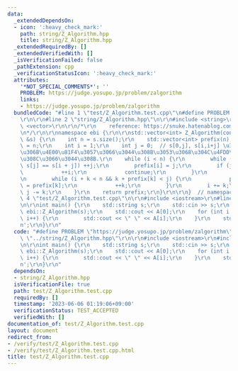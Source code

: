 ```yaml
---
data:
  _extendedDependsOn:
  - icon: ':heavy_check_mark:'
    path: string/Z_Algorithm.hpp
    title: string/Z_Algorithm.hpp
  _extendedRequiredBy: []
  _extendedVerifiedWith: []
  _isVerificationFailed: false
  _pathExtension: cpp
  _verificationStatusIcon: ':heavy_check_mark:'
  attributes:
    '*NOT_SPECIAL_COMMENTS*': ''
    PROBLEM: https://judge.yosupo.jp/problem/zalgorithm
    links:
    - https://judge.yosupo.jp/problem/zalgorithm
  bundledCode: "#line 1 \"test/Z_Algorithm.test.cpp\"\n#define PROBLEM \"https://judge.yosupo.jp/problem/zalgorithm\"\
    \r\n\r\n#line 2 \"string/Z_Algorithm.hpp\"\n\r\n#include <string>\r\n#include\
    \ <vector>\r\n\r\n/*\r\n    reference: https://snuke.hatenablog.com/entry/2014/12/03/214243\r\
    \n*/\r\n\r\nnamespace ebi {\r\n\r\nstd::vector<int> Z_Algorithm(const std::string\
    \ &s) {\r\n    int n = s.size();\r\n    std::vector<int> prefix(n);\r\n    prefix[0]\
    \ = n;\r\n    int i = 1;\r\n    int j = 0;  // s[0,j], s[i,i+j] \u304C\u3059\u3067\
    \u306B\u4E00\u81F4\u3057\u3066\u3044\u308B\u3053\u3068\u304C\u4FDD\u8A3C\u3055\
    \u308C\u3066\u3044\u308B.\r\n    while (i < n) {\r\n        while (i + j < n &&\
    \ s[j] == s[i + j]) ++j;\r\n        prefix[i] = j;\r\n        if (j == 0) {\r\n\
    \            ++i;\r\n            continue;\r\n        }\r\n        int k = 1;\r\
    \n        while (i + k < n && k + prefix[k] < j) {\r\n            prefix[i + k]\
    \ = prefix[k];\r\n            ++k;\r\n        }\r\n        i += k;\r\n       \
    \ j -= k;\r\n    }\r\n    return prefix;\r\n}\r\n\r\n}  // namespace ebi\n#line\
    \ 4 \"test/Z_Algorithm.test.cpp\"\n\r\n#include <iostream>\r\n#line 7 \"test/Z_Algorithm.test.cpp\"\
    \n\r\nint main() {\r\n    std::string s;\r\n    std::cin >> s;\r\n    auto A =\
    \ ebi::Z_Algorithm(s);\r\n    std::cout << A[0];\r\n    for (int i = 1; i < s.size();\
    \ i++) {\r\n        std::cout << \" \" << A[i];\r\n    }\r\n    std::cout << '\\\
    n';\r\n}\r\n"
  code: "#define PROBLEM \"https://judge.yosupo.jp/problem/zalgorithm\"\r\n\r\n#include\
    \ \"../string/Z_Algorithm.hpp\"\r\n\r\n#include <iostream>\r\n#include <vector>\r\
    \n\r\nint main() {\r\n    std::string s;\r\n    std::cin >> s;\r\n    auto A =\
    \ ebi::Z_Algorithm(s);\r\n    std::cout << A[0];\r\n    for (int i = 1; i < s.size();\
    \ i++) {\r\n        std::cout << \" \" << A[i];\r\n    }\r\n    std::cout << '\\\
    n';\r\n}\r\n"
  dependsOn:
  - string/Z_Algorithm.hpp
  isVerificationFile: true
  path: test/Z_Algorithm.test.cpp
  requiredBy: []
  timestamp: '2023-06-06 01:19:06+09:00'
  verificationStatus: TEST_ACCEPTED
  verifiedWith: []
documentation_of: test/Z_Algorithm.test.cpp
layout: document
redirect_from:
- /verify/test/Z_Algorithm.test.cpp
- /verify/test/Z_Algorithm.test.cpp.html
title: test/Z_Algorithm.test.cpp
---
```

